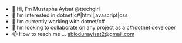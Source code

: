 - 👋 Hi, I’m Mustapha Ayisat @ttechgirl
- 👀 I’m interested in dotnet|c#|html|javascript|css
- 🌱 I’m currently working with dotnet/c#
- 💞️ I’m looking to collaborate on any project as a c#/dotnet developer
- 📫 How to reach me ... abiodunayisat2@gmail.com

<!---
ttechgirl/ttechgirl is a ✨ special ✨ repository because its `README.md` (this file) appears on your GitHub profile.
You can click the Preview link to take a look at your changes.
--->
